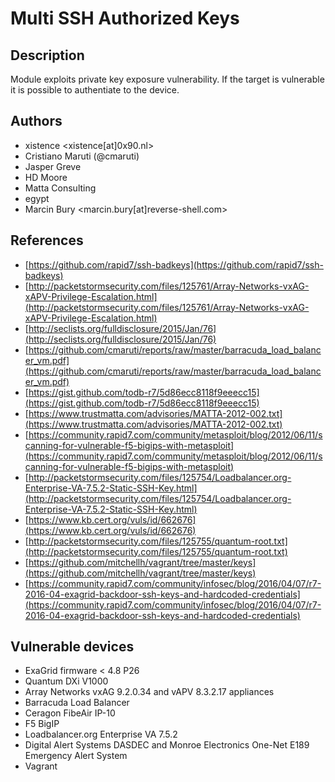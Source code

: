 # Multi SSH Authorized Keys

## Description
Module exploits private key exposure vulnerability. If the target is vulnerable it is possible to authentiate to the device.

## Authors
* xistence <xistence[at]0x90.nl>
* Cristiano Maruti (@cmaruti)
* Jasper Greve
* HD Moore
* Matta Consulting
* egypt
* Marcin Bury <marcin.bury[at]reverse-shell.com>

## References
* [https://github.com/rapid7/ssh-badkeys](https://github.com/rapid7/ssh-badkeys)
* [http://packetstormsecurity.com/files/125761/Array-Networks-vxAG-xAPV-Privilege-Escalation.html](http://packetstormsecurity.com/files/125761/Array-Networks-vxAG-xAPV-Privilege-Escalation.html)
* [http://seclists.org/fulldisclosure/2015/Jan/76](http://seclists.org/fulldisclosure/2015/Jan/76)
* [https://github.com/cmaruti/reports/raw/master/barracuda_load_balancer_vm.pdf](https://github.com/cmaruti/reports/raw/master/barracuda_load_balancer_vm.pdf)
* [https://gist.github.com/todb-r7/5d86ecc8118f9eeecc15](https://gist.github.com/todb-r7/5d86ecc8118f9eeecc15)
* [https://www.trustmatta.com/advisories/MATTA-2012-002.txt](https://www.trustmatta.com/advisories/MATTA-2012-002.txt)
* [https://community.rapid7.com/community/metasploit/blog/2012/06/11/scanning-for-vulnerable-f5-bigips-with-metasploit](https://community.rapid7.com/community/metasploit/blog/2012/06/11/scanning-for-vulnerable-f5-bigips-with-metasploit)
* [http://packetstormsecurity.com/files/125754/Loadbalancer.org-Enterprise-VA-7.5.2-Static-SSH-Key.html](http://packetstormsecurity.com/files/125754/Loadbalancer.org-Enterprise-VA-7.5.2-Static-SSH-Key.html)
* [https://www.kb.cert.org/vuls/id/662676](https://www.kb.cert.org/vuls/id/662676)
* [http://packetstormsecurity.com/files/125755/quantum-root.txt](http://packetstormsecurity.com/files/125755/quantum-root.txt)
* [https://github.com/mitchellh/vagrant/tree/master/keys](https://github.com/mitchellh/vagrant/tree/master/keys)
* [https://community.rapid7.com/community/infosec/blog/2016/04/07/r7-2016-04-exagrid-backdoor-ssh-keys-and-hardcoded-credentials](https://community.rapid7.com/community/infosec/blog/2016/04/07/r7-2016-04-exagrid-backdoor-ssh-keys-and-hardcoded-credentials)

## Vulnerable devices
* ExaGrid firmware < 4.8 P26
* Quantum DXi V1000
* Array Networks vxAG 9.2.0.34 and vAPV 8.3.2.17 appliances
* Barracuda Load Balancer
* Ceragon FibeAir IP-10
* F5 BigIP
* Loadbalancer.org Enterprise VA 7.5.2
* Digital Alert Systems DASDEC and Monroe Electronics One-Net E189 Emergency Alert System
* Vagrant
